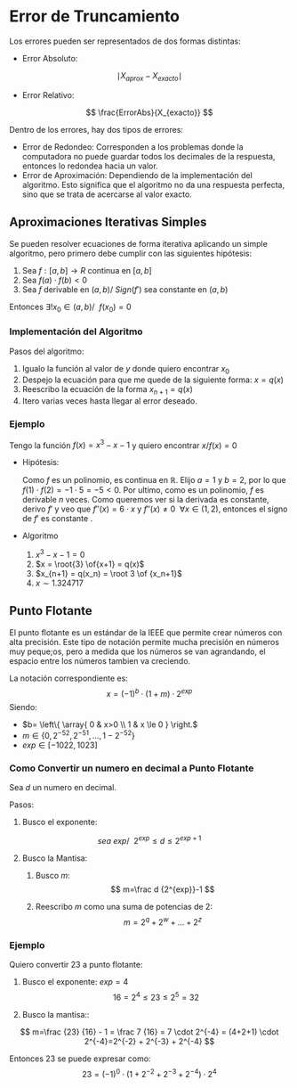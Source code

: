 # Error de Truncamiento

Los errores pueden ser representados de dos formas distintas:

- Error Absoluto:

$$
\mid X_{aprox} - X_{exacto} \mid
$$

- Error Relativo:

$$
\frac{ErrorAbs}{X_{exacto}}
$$

Dentro de los errores, hay dos tipos de errores:

- Error de Redondeo: Corresponden a los problemas donde la computadora no puede guardar todos los decimales de la respuesta, entonces lo redondea hacia un valor.
- Error de  Aproximación: Dependiendo de la implementación del algoritmo. Esto significa que el algoritmo no da una respuesta perfecta, sino que se trata de acercarse al valor exacto.

## Aproximaciones Iterativas Simples

Se pueden resolver ecuaciones de forma iterativa aplicando un simple algoritmo, pero primero debe cumplir con las siguientes hipótesis:

1. Sea $f:[a,b]\rightarrow R$ continua en $[a,b]$
2. Sea $f(a) \cdot f(b) \lt 0$
3. Sea $f$ derivable en $(a,b)/~ Sign(f')$ sea constante en $(a,b)$

Entonces $\exists!x_0 \in (a,b) /~~f(x_0) = 0$

### Implementación del Algoritmo

Pasos del algoritmo:

1. Igualo la función al valor de $y$ donde quiero encontrar $x_0$
2. Despejo la ecuación para que me quede de la siguiente forma: $x = q(x)$
3. Reescribo la ecuación de la forma $x_{n+1} = q(x)$
4. Itero varias veces hasta llegar al error deseado.

### Ejemplo

Tengo la función $f(x)=x^3-x-1$ y quiero encontrar $x/f(x)=0$

- Hipótesis:

  Como $f$ es un polinomio, es continua en $\mathbb{R}$. Elijo $a = 1$ y $b=2$, por lo que $f(1) \cdot f(2) = -1 \cdot5=-5 \lt 0$. Por ultimo, como es un polinomio, $f$ es derivable $n$ veces. Como queremos ver si la derivada es constante, derivo $f'$ y veo que $f''(x)=6 \cdot x$ y $f''(x) \neq 0~~ \forall x\in(1,2)$, entonces el signo de $f'$ es constante .

- Algoritmo

  1. $x^3-x-1 = 0$
  2. $x = \root{3} \of{x+1} = q(x)$
  3. $x_{n+1} = q(x_n) = \root 3 \of {x_n+1}$
  4. $x\sim 1.324717$

## Punto Flotante

El punto flotante es un estándar de la IEEE que permite crear números con alta precisión. Este tipo de notación permite mucha precisión en números muy peque;os, pero a medida que los números se van agrandando, el espacio entre los números tambien va creciendo.

La notación correspondiente es:
$$
x = (-1)^b \cdot(1+m) \cdot 2^{exp}
$$
Siendo:

- $b= \left\{ \array{   0 & x>0 \\ 1 & x \le 0   } \right.$
- $m \in \{0, 2^{-52}, 2^{-51}, \dots, 1 - 2^{-52} \}$
- $exp \in [-1022,1023]$

### Como Convertir un numero en decimal a Punto Flotante

Sea $d$ un numero en decimal.

Pasos:

1. Busco el exponente:

$$
sea~exp/~~2^{exp} \leq d \leq2^{exp+1}
$$

2. Busco la Mantisa:

   1. Busco $m$:
      $$
      m=\frac d {2^{exp}}-1
      $$

   2. Reescribo $m$ como una suma de potencias de $2$:
      $$
      m = 2^q+2^w + \dots+2^z
      $$

### Ejemplo

Quiero convertir 23 a punto flotante:

1. Busco el exponente: $exp = 4$
   $$
   16 = 2^4 \leq 23 \leq 2^5 = 32
   $$

2. Busco la mantisa::

$$
m=\frac {23} {16} - 1 = \frac 7 {16} = 7 \cdot 2^{-4} = (4+2+1) \cdot 2^{-4}=2^{-2} + 2^{-3} + 2^{-4}
$$

Entonces 23 se puede expresar como:
$$
23 = (-1)^0 \cdot (1+ 2^{-2} + 2^{-3}+2^{-4}) \cdot 2^4
$$



















